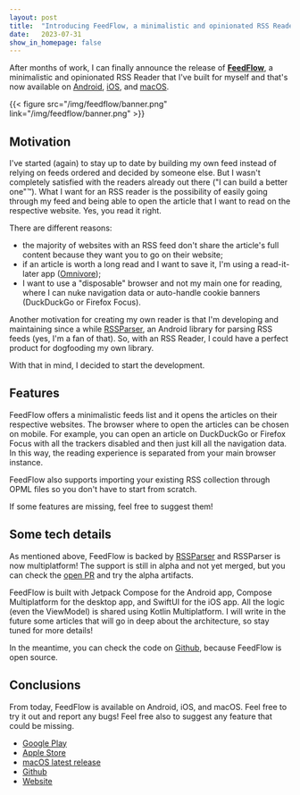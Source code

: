```yaml
---
layout: post
title:  "Introducing FeedFlow, a minimalistic and opinionated RSS Reader"
date:   2023-07-31
show_in_homepage: false
---
```


After months of work, I can finally announce the release of [**FeedFlow**](https://www.feedflow.dev/), a minimalistic and opinionated RSS Reader that I've built for myself and that's now available on [Android](https://play.google.com/store/apps/details?id=com.prof18.feedflow), [iOS](https://apps.apple.com/us/app/feedflow-rss-reader/id6447210518), and [macOS](https://github.com/prof18/feed-flow/releases/latest).

{{< figure src="/img/feedflow/banner.png"  link="/img/feedflow/banner.png" >}}

## Motivation

I've started (again) to stay up to date by building my own feed instead of relying on feeds ordered and decided by someone else. But I wasn't completely satisfied with the readers already out there ("I can build a better one"™️). What I want for an RSS reader is the possibility of easily going through my feed and being able to open the article that I want to read on the respective website. Yes, you read it right.

There are different reasons:
- the majority of websites with an RSS feed don't share the article's full content because they want you to go on their website;
- if an article is worth a long read and I want to save it, I'm using a read-it-later app ([Omnivore](https://omnivore.app));
- I want to use a "disposable" browser and not my main one for reading, where I can nuke navigation data or auto-handle cookie banners (DuckDuckGo or Firefox Focus).

Another motivation for creating my own reader is that I'm developing and maintaining since a while [RSSParser](https://github.com/prof18/RSS-Parser), an Android library for parsing RSS feeds (yes, I'm a fan of that). So, with an RSS Reader, I could have a perfect product for dogfooding my own library.

With that in mind, I decided to start the development.

## Features

FeedFlow offers a minimalistic feeds list and it opens the articles on their respective websites. The browser where to open the articles can be chosen on mobile. For example, you can open an article on DuckDuckGo or Firefox Focus with all the trackers disabled and then just kill all the navigation data. In this way, the reading experience is separated from your main browser instance.

FeedFlow also supports importing your existing RSS collection through OPML files so you don't have to start from scratch.

If some features are missing, feel free to suggest them!

## Some tech details

As mentioned above, FeedFlow is backed by [RSSParser](https://github.com/prof18/RSS-Parser) and RSSParser is now multiplatform! The support is still in alpha and not yet merged, but you can check the [open PR](https://github.com/prof18/RSS-Parser/pull/116) and try the alpha artifacts.

FeedFlow is built with Jetpack Compose for the Android app, Compose Multiplatform for the desktop app, and SwiftUI for the iOS app. All the logic (even the ViewModel) is shared using Kotlin Multiplatform. I will write in the future some articles that will go in deep about the architecture, so stay tuned for more details!

In the meantime, you can check the code on [Github](https://github.com/prof18/feed-flow), because FeedFlow is open source.

## Conclusions

From today, FeedFlow is available on Android, iOS, and macOS. Feel free to try it out and report any bugs! Feel free also to suggest any feature that could be missing.

- [Google Play](https://play.google.com/store/apps/details?id=com.prof18.feedflow)
- [Apple Store](https://apps.apple.com/us/app/feedflow-rss-reader/id6447210518)
- [macOS latest release](https://github.com/prof18/feed-flow/releases/latest)
- [Github](https://github.com/prof18/feed-flow)
- [Website](https://www.feedflow.dev/)
